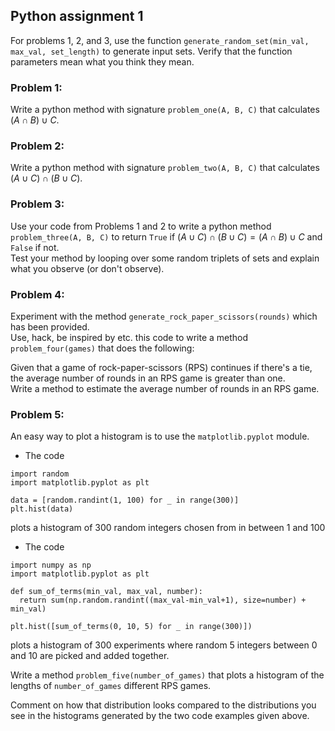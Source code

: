 ## Python assignment 1

For problems 1, 2, and 3, use the function `generate_random_set(min_val, max_val, set_length)` to generate input sets.  Verify that the function parameters mean what you think they mean. 

### Problem 1: 
Write a python method with signature `problem_one(A, B, C)` that calculates $(A \cap B) \cup C$.

### Problem 2: 
Write a python method with signature `problem_two(A, B, C)` that calculates $(A \cup C) \cap (B \cup C)$.

### Problem 3:
Use your code from Problems 1 and 2 to write a python method `problem_three(A, B, C)` to return `True` 
if $(A \cup C) \cap (B \cup C) = (A \cap B) \cup C$ and `False` if not.  
Test your method by looping over some random triplets of sets and explain what you observe (or don't observe).

### Problem 4: 
Experiment with the method `generate_rock_paper_scissors(rounds)` which has been provided.  
Use, hack, be inspired by etc. this code to write a method `problem_four(games)` that does the following:

Given that a game of rock-paper-scissors (RPS) continues if there's a tie, 
the average number of rounds in an RPS game is greater than one.  
Write a method to estimate the average number of rounds in an RPS game.

### Problem 5: 
An easy way to plot a histogram is to use the `matplotlib.pyplot` module.

* The code
```
import random
import matplotlib.pyplot as plt

data = [random.randint(1, 100) for _ in range(300)]
plt.hist(data)
```
plots a histogram of 300 random integers chosen from in between 1 and 100


* The code
```
import numpy as np
import matplotlib.pyplot as plt

def sum_of_terms(min_val, max_val, number):
  return sum(np.random.randint((max_val-min_val+1), size=number) + min_val)

plt.hist([sum_of_terms(0, 10, 5) for _ in range(300)])
```
plots a histogram of 300 experiments where random 5 integers between 0 and 10 are picked and added together.

Write a method `problem_five(number_of_games)` that plots a histogram of the lengths of `number_of_games` different RPS games.

Comment on how that distribution looks compared to the distributions you see in the histograms generated by the two code examples given above.
